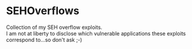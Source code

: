 # SEHOverflows
Collection of my SEH overflow exploits.  
I am not at liberty to disclose which vulnerable applications these exploits correspond to...so don't ask ;-)

